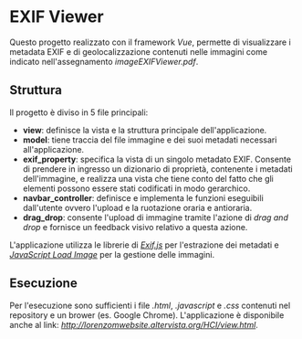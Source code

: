 # EXIF Viewer 
Questo progetto realizzato con il framework *Vue*, permette di visualizzare i metadata EXIF e di geolocalizzazione contenuti nelle immagini come indicato nell'assegnamento *imageEXIFViewer.pdf*. 

## Struttura ##
Il progetto è diviso in 5 file principali:
- __view__: definisce la vista e la struttura principale dell'applicazione.
- __model__: tiene traccia del file immagine e dei suoi metadati necessari all'applicazione. 
- __exif_property__: specifica la vista di un singolo metadato EXIF. Consente di prendere in ingresso un dizionario di proprietà, contenente i metadati dell'immagine, e realizza una vista che tiene conto del fatto che gli elementi possono essere stati codificati in modo gerarchico.
- __navbar_controller__: definisce e implementa le funzioni eseguibili dall'utente ovvero l'upload e la ruotazione oraria e antioraria. 
- __drag_drop__: consente l'upload di immagine tramite l'azione di _drag and drop_ e fornisce un feedback visivo relativo a questa azione. 

L'applicazione utilizza le librerie di [*Exif.js*](https://github.com/exif-js/exif-js "Exif.js") per l'estrazione dei metadati e [*JavaScript Load Image*](https://github.com/blueimp/JavaScript-Load-Image "Load Image") per la gestione delle immagini.

## Esecuzione ##
Per l'esecuzione sono sufficienti i file *.html*, *.javascript* e *.css* contenuti nel repository e un brower (es. Google Chrome).
L'applicazione è disponibile anche al link: *http://lorenzomwebsite.altervista.org/HCI/view.html*.
